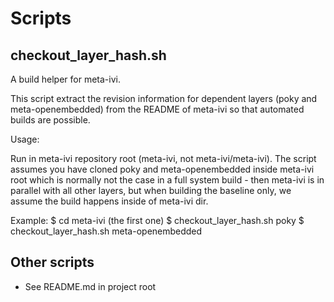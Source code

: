 # Scripts

## checkout_layer_hash.sh

A build helper for meta-ivi.

This script extract the revision information for dependent layers (poky
and meta-openembedded) from the README of meta-ivi so that automated builds
are possible.

Usage:

Run in meta-ivi repository root (meta-ivi, not meta-ivi/meta-ivi).
The script assumes you have cloned poky and meta-openembedded inside
meta-ivi root which is normally not the case in a full system build - 
then meta-ivi is in parallel with all other layers, but when building
the baseline only, we assume the build happens inside of meta-ivi dir.


Example:
$ cd meta-ivi 
   (the first one)
$ checkout_layer_hash.sh poky
$ checkout_layer_hash.sh meta-openembedded

## Other scripts

* See README.md in project root
